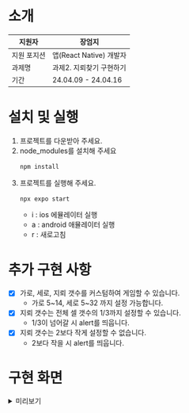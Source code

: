 # 소개

| 지원자      | 장엄지                   |
| ----------- | ------------------------ |
| 지원 포지션 | 앱(React Native) 개발자  |
| 과제명      | 과제2. 지뢰찾기 구현하기 |
| 기간        | 24.04.09 - 24.04.16      |

###

# 설치 및 실행

1. 프로젝트를 다운받아 주세요.
2. node_modules를 설치해 주세요
   ```bash
   npm install
   ```
3. 프로젝트를 실행해 주세요.
   ```bash
   npx expo start
   ```
   - i : ios 에뮬레이터 실행
   - a : android 애뮬레이터 실행
   - r : 새로고침

###

# 추가 구현 사항

- [x] 가로, 세로, 지뢰 갯수를 커스텀하여 게임할 수 있습니다.
  - 가로 5~14, 세로 5~32 까지 설정 가능합니다.
- [x] 지뢰 갯수는 전체 셀 갯수의 1/3까지 설정할 수 있습니다.
  - 1/3이 넘어갈 시 alert를 띄웁니다.
- [x] 지뢰 갯수는 2보다 작게 설정할 수 없습니다.
  - 2보다 작을 시 alert를 띄웁니다.

###

# 구현 화면

<details>
<summary>미리보기</summary>
<div markdown="1">       
  <img src='./assets/mine-sweeper-main.png' alt='main screen' height='400px' />
  <img src='./assets/mine-sweeper-game.png' alt='game screen' height='400px' />
</div>
</details>

